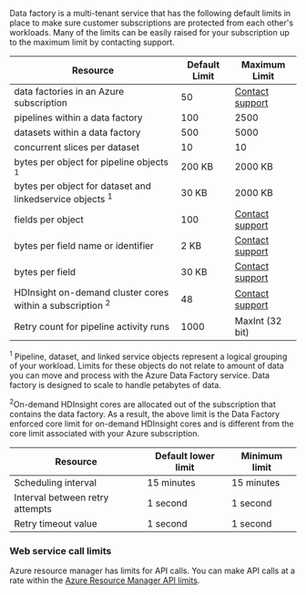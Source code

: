 Data factory is a multi-tenant service that has the following default limits in place to make sure customer subscriptions are protected from each other's workloads. Many of the limits can be easily raised for your subscription up to the maximum limit by contacting support. 

| **Resource** | **Default Limit** | **Maximum Limit** |
| --- | --- | --- |
| data factories in an Azure subscription |50 |[Contact support](https://azure.microsoft.com/blog/2014/06/04/azure-limits-quotas-increase-requests/) |
| pipelines within a data factory |100 |2500 |
| datasets within a data factory |500 |5000 |
| concurrent slices per dataset |10 |10 |
| bytes per object for pipeline objects <sup>1</sup> |200 KB |2000 KB |
| bytes per object for dataset and linkedservice objects <sup>1</sup> |30 KB |2000 KB |
| fields per object |100 |[Contact support](https://azure.microsoft.com/blog/2014/06/04/azure-limits-quotas-increase-requests/) |
| bytes per field name or identifier |2 KB |[Contact support](https://azure.microsoft.com/blog/2014/06/04/azure-limits-quotas-increase-requests/) |
| bytes per field |30 KB |[Contact support](https://azure.microsoft.com/blog/2014/06/04/azure-limits-quotas-increase-requests/) |
| HDInsight on-demand cluster cores within a subscription <sup>2</sup> |48 |[Contact support](https://azure.microsoft.com/blog/2014/06/04/azure-limits-quotas-increase-requests/) |
| Retry count for pipeline activity runs |1000 |MaxInt (32 bit) |

<sup>1</sup> Pipeline, dataset, and linked service objects represent a logical grouping of your workload. Limits for these objects do not relate to amount of data you can move and process with the Azure Data Factory service. Data factory is designed to scale to handle petabytes of data.

<sup>2</sup>On-demand HDInsight cores are allocated out of the subscription that contains the data factory. As a result, the above limit is the Data Factory enforced core limit for on-demand HDInsight cores and is different from the core limit associated with your Azure subscription.

| **Resource** | **Default lower limit** | **Minimum limit** |
| --- | --- | --- |
| Scheduling interval |15 minutes |15 minutes |
| Interval between retry attempts |1 second |1 second |
| Retry timeout value |1 second |1 second |

### Web service call limits
Azure resource manager has limits for API calls. You can make API calls at a rate within the [Azure Resource Manager API limits](../articles/azure-subscription-service-limits.md#resource-group-limits). 

